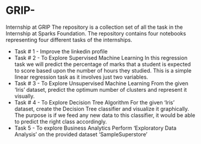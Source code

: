 # GRIP-
Internship at GRIP 
The repository is a collection set of all the task in the Internship at Sparks Foundation.
The repository contains four notebooks representing four different tasks of the internships.
<ul>
  <li>Task # 1 - Improve the linkedin profile</li>
  
  <li>Task # 2 - To Explore
Supervised Machine Learning
In this regression task we will predict the percentage of marks that a student is expected to score based upon the number of hours they studied. This is a simple linear regression task as it involves just two variables.
  </li>
  
  <li>Task # 3 - To Explore Unsupervised Machine Learning
From the given ‘Iris’ dataset, predict the optimum number of clusters and represent it visually.</li>
  
  <li>Task # 4 - To Explore Decision Tree Algorithm
For the given ‘Iris’ dataset, create the Decision Tree classifier and
visualize it graphically. The purpose is if we feed any new data to this classifier, it would be able to predict the right class accordingly.</li>
  
  <li>Task 5 - To explore Business Analytics
Perform ‘Exploratory Data Analysis’ on the provided dataset ‘SampleSuperstore’
</li>
  
  </ul>
